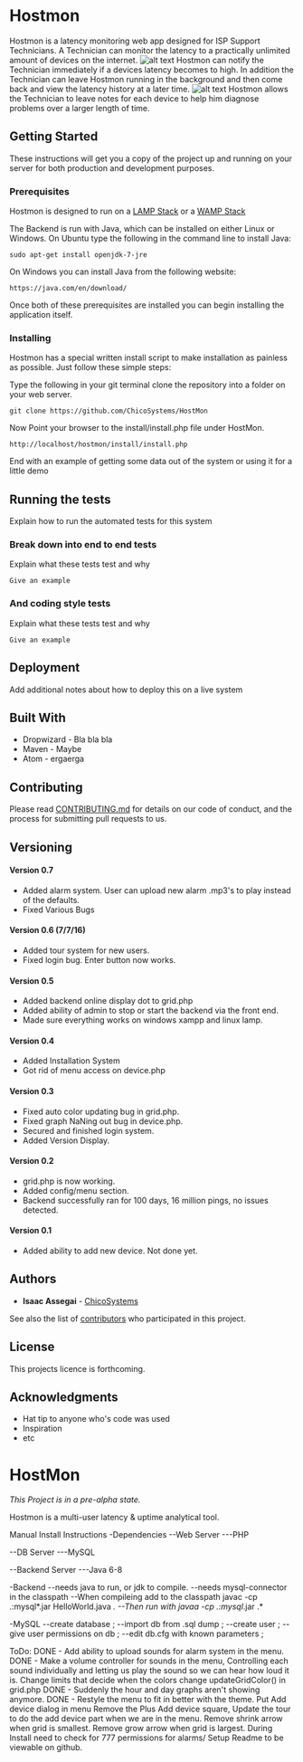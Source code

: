# Hostmon

Hostmon is a latency monitoring web app designed for ISP Support Technicians. A Technician can monitor the latency to a practically unlimited amount of devices on the internet. ![alt text](https://raw.githubusercontent.com/itravers/HostMon/readmeWork/images/hostmon1.png "Logo Title Text 1")
Hostmon can notify the Technician immediately if a devices latency becomes to high. In addition the Technician can leave Hostmon running in the background and then come back and view the latency history at a later time. ![alt text](https://raw.githubusercontent.com/itravers/HostMon/readmeWork/images/hostmon2.png "Logo Title Text 1") Hostmon allows the Technician to leave notes for each device to help him diagnose problems over a larger length of time.

## Getting Started

These instructions will get you a copy of the project up and running on your server for both production and development purposes.

### Prerequisites

Hostmon is designed to run on a [LAMP Stack](https://www.digitalocean.com/community/tutorials/how-to-install-linux-apache-mysql-php-lamp-stack-on-ubuntu) or a [WAMP Stack](https://www.apachefriends.org/index.html) 

The Backend is run with Java, which can be installed on either Linux or Windows.
On Ubuntu type the following in the command line to install Java:
```
sudo apt-get install openjdk-7-jre
```

On Windows you can install Java from the following website:
```
https://java.com/en/download/
```

Once both of these prerequisites are installed you can begin installing the application itself.


### Installing

Hostmon has a special written install script to make installation as painless as possible. Just follow these simple steps:

Type the following in your git terminal clone the repository into a folder on your web server.

```
git clone https://github.com/ChicoSystems/HostMon
```

Now Point your browser to the install/install.php file under HostMon.

```
http://localhost/hostmon/install/install.php
```

End with an example of getting some data out of the system or using it for a little demo

## Running the tests

Explain how to run the automated tests for this system

### Break down into end to end tests

Explain what these tests test and why

```
Give an example
```

### And coding style tests

Explain what these tests test and why

```
Give an example
```

## Deployment

Add additional notes about how to deploy this on a live system

## Built With

* Dropwizard - Bla bla bla
* Maven - Maybe
* Atom - ergaerga

## Contributing

Please read [CONTRIBUTING.md](CONTRIBUTING.md) for details on our code of conduct, and the process for submitting pull requests to us.

## Versioning

#### Version 0.7
+ Added alarm system. User can upload new alarm .mp3's to play instead of the defaults.
+ Fixed Various Bugs

#### Version 0.6 (7/7/16)
+ Added tour system for new users.
+ Fixed login bug. Enter button now works.

#### Version 0.5
+ Added backend online display dot to grid.php
+ Added ability of admin to stop or start the backend via the front end.
+ Made sure everything works on windows xampp and linux lamp.

#### Version 0.4
+ Added Installation System
+ Got rid of menu access on device.php

#### Version 0.3
+ Fixed auto color updating bug in grid.php.
+ Fixed graph NaNing out bug in device.php.
+ Secured and finished login system.
+ Added Version Display.

#### Version 0.2
+ grid.php is now working.
+ Added config/menu section.
+ Backend successfully ran for 100 days, 16 million pings, no issues detected.

#### Version 0.1
+ Added ability to add new device. Not done yet.

## Authors

* **Isaac Assegai** - [ChicoSystems](https://github.com/ChicoSystems)

See also the list of [contributors](https://github.com/your/project/contributors) who participated in this project.

## License

This projects licence is forthcoming.

## Acknowledgments

* Hat tip to anyone who's code was used
* Inspiration
* etc



HostMon
=======
*This Project is in a pre-alpha state.*

Hostmon is a multi-user latency &amp; uptime analytical tool.

Manual Install Instructions
-Dependencies
--Web Server
---PHP

--DB Server
---MySQL

--Backend Server
---Java 6-8

-Backend
--needs java to run, or jdk to compile.
--needs mysql-connector in the classpath
--When compileing add to the classpath javac -cp .:mysql*.jar HelloWorld.java
*.
--Then run with javaa -cp .:mysql*.jar
.*

-MySQL
--create database ;
--import db from .sql dump ;
--create user ;
--give user permissions on db ;
--edit db.cfg with known parameters ; 

ToDo:
DONE - Add ability to upload sounds for alarm system in the menu.
DONE - Make a volume controller for sounds in the menu, Controlling each sound individually and letting us play
       the sound so we can hear how loud it is.
Change limits that decide when the colors change updateGridColor() in grid.php
DONE - Suddenly the hour and day graphs aren't showing anymore.
DONE - Restyle the menu to fit in better with the theme.
Put Add device dialog in menu
Remove the Plus Add device square,
Update the tour to do the add device part when we are in the menu.
Remove shrink arrow when grid is smallest.
Remove grow arrow when grid is largest.
During Install need to check for 777 permissions for alarms/
Setup Readme to be viewable on github.
